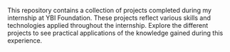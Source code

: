 This repository contains a collection of projects completed during my internship at YBI Foundation. These projects reflect various skills and technologies applied throughout the internship. Explore the different projects to see practical applications of the knowledge gained during this experience.
